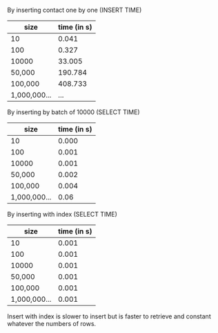 By inserting contact one by one (INSERT TIME)

| size         | time (in s) |
|--------------|--------------|
| 10           | 0.041        |
| 100          | 0.327        |
| 10000        | 33.005       |
| 50,000       | 190.784      |
| 100,000      | 408.733      |
| 1,000,000... | ...          |

By inserting by batch of 10000 (SELECT TIME)

| size         | time (in s) |
|--------------|--------------|
| 10           | 0.000        |
| 100          | 0.001        |
| 10000        | 0.001        |
| 50,000       | 0.002        |
| 100,000      | 0.004        |
| 1,000,000... | 0.06         |

By inserting with index (SELECT TIME)

| size         | time (in s) |
|--------------|--------------|
| 10           | 0.001        |
| 100          | 0.001        |
| 10000        | 0.001        |
| 50,000       | 0.001        |
| 100,000      | 0.001        |
| 1,000,000... | 0.001        |

Insert with index is slower to insert but is faster to retrieve and constant whatever the numbers of rows.